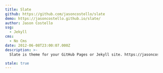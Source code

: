 ```yaml
---
title: Slate
github: https://github.com/jasoncostello/slate
demo: https://jasoncostello.github.io/slate/
author: Jason Costello
ssg:
  - Jekyll
cms:
  - No Cms
date: 2012-06-08T23:00:07.000Z
description: >-
  Slate is theme for your GitHub Pages or Jekyll site. https://jasoncostello.github.io/slate

stale: true
---
```

